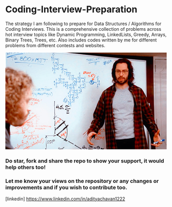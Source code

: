 # Coding-Interview-Preparation

The strategy I am following to prepare for Data Structures / Algorithms for Coding Interviews. This is a comprehensive collection of problems across hot interview topics like Dynamic Programming, LinkedLists, Greedy, Arrays, Binary Trees, Trees, etc. Also includes codes written by me for different problems from different contests and websites.

<img src="Gilfoyle.png">

### Do star, fork and share the repo to show your support, it would help others too!

### Let me know your views on the repository or any changes or improvements and if you wish to contribute too.

[linkedin] https://www.linkedin.com/in/adityachavan1222
